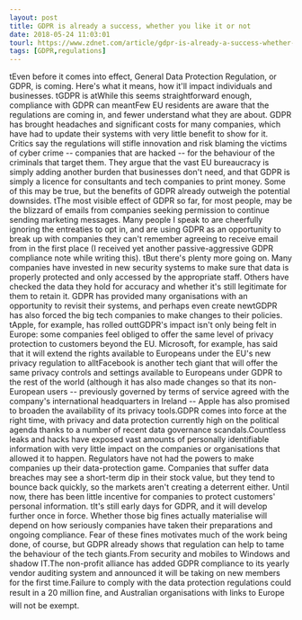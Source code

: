 ```yaml
---
layout: post
title: GDPR is already a success, whether you like it or not
date: 2018-05-24 11:03:01
tourl: https://www.zdnet.com/article/gdpr-is-already-a-success-whether-you-like-it-or-not/
tags: [GDPR,regulations]
---
```

 tEven before it comes into effect, General Data Protection Regulation, or GDPR, is coming. Here's what it means, how it'll impact individuals and businesses. tGDPR is atWhile this seems straightforward enough, compliance with GDPR can meantFew EU residents are aware that the regulations are coming in, and fewer understand what they are about. GDPR has brought headaches and significant costs for many companies, which have had to update their systems with very little benefit to show for it. Critics say the regulations will stifle innovation and risk blaming the victims of cyber crime -- companies that are hacked -- for the behaviour of the criminals that target them. They argue that the vast EU bureaucracy is simply adding another burden that businesses don't need, and that GDPR is simply a licence for consultants and tech companies to print money. Some of this may be true, but the benefits of GDPR already outweigh the potential downsides. tThe most visible effect of GDPR so far, for most people, may be the blizzard of emails from companies seeking permission to continue sending marketing messages. Many people I speak to are cheerfully ignoring the entreaties to opt in, and are using GDPR as an opportunity to break up with companies they can't remember agreeing to receive email from in the first place (I received yet another passive-aggressive GDPR compliance note while writing this). tBut there's plenty more going on. Many companies have invested in new security systems to make sure that data is properly protected and only accessed by the appropriate staff. Others have checked the data they hold for accuracy and whether it's still legitimate for them to retain it. GDPR has provided many organisations with an opportunity to revisit their systems, and perhaps even create newtGDPR has also forced the big tech companies to make changes to their policies. tApple, for example, has rolled outtGDPR's impact isn't only being felt in Europe: some companies feel obliged to offer the same level of privacy protection to customers beyond the EU. Microsoft, for example, has said that it will extend the rights available to Europeans under the EU's new privacy regulation to alltFacebook is another tech giant that will offer the same privacy controls and settings available to Europeans under GDPR to the rest of the world (although it has also made changes so that its non-European users -- previously governed by terms of service agreed with the company's international headquarters in Ireland -- Apple has also promised to broaden the availability of its privacy tools.GDPR comes into force at the right time, with privacy and data protection currently high on the political agenda thanks to a number of recent data governance scandals.Countless leaks and hacks have exposed vast amounts of personally identifiable information with very little impact on the companies or organisations that allowed it to happen. Regulators have not had the powers to make companies up their data-protection game. Companies that suffer data breaches may see a short-term dip in their stock value, but they tend to bounce back quickly, so the markets aren't creating a deterrent either. Until now, there has been little incentive for companies to protect customers' personal information. tIt's still early days for GDPR, and it will develop further once in force. Whether those big fines actually materialise will depend on how seriously companies have taken their preparations and ongoing compliance. Fear of these fines motivates much of the work being done, of course, but GDPR already shows that regulation can help to tame the behaviour of the tech giants.From security and mobiles to Windows and shadow IT.The non-profit alliance has added GDPR compliance to its yearly vendor auditing system and announced it will be taking on new members for the first time.Failure to comply with the data protection regulations could result in a 20 million fine, and Australian organisations with links to Europe will not be exempt.